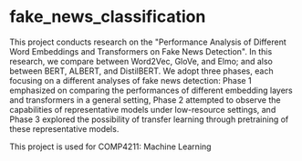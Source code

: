 # fake_news_classification
This project conducts research on the "Performance Analysis of Different Word Embeddings and Transformers on Fake News Detection". In this research, we compare between Word2Vec, GloVe, and Elmo; and also between BERT, ALBERT, and DistilBERT. We adopt three phases, each focusing on a different analyses of fake news detection: Phase 1 emphasized on comparing the performances of different embedding layers and transformers in a general setting, Phase 2 attempted to observe the capabilities of representative models under low-resource settings, and Phase 3 explored the possibility of transfer learning through pretraining of these representative models.

This project is used for COMP4211: Machine Learning
